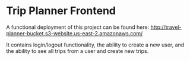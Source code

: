 # Trip Planner Frontend

A functional deployment of this project can be found here:
http://travel-planner-bucket.s3-website.us-east-2.amazonaws.com/

It contains login/logout functionality, the ability to create a new user, and the ability to see all trips from a user and create new trips.